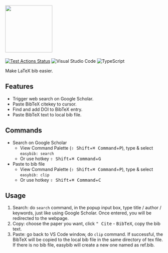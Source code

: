 # <img src="https://nbviewer.org/github/htian97/easybib/blob/main/icons/icon.png" width="150">  
[![Test Actions Status](https://github.com/platinumjesus/vscode-advanced-search-extension/workflows/Test/badge.svg)](https://github.com/platinumjesus/vscode-advanced-search-extension/actions)
![Visual Studio Code](https://img.shields.io/badge/Visual%20Studio%20Code-0078d7.svg?style=for-the-badge&logo=visual-studio-code&logoColor=white)
![TypeScript](https://img.shields.io/badge/typescript-%23007ACC.svg?style=for-the-badge&logo=typescript&logoColor=white)

Make LaTeX bib easier.

## Features

- Trigger web search on Google Scholar.
- Paste BibTeX citekey to cursor.
- Find and add DOI to BibTeX entry.
- Paste BibTeX text to local bib file.

## Commands

- Search on Google Scholar
  - View Command Palette (<kbd>⇧ Shift</kbd>+<kbd>⌘ Command</kbd>+<kbd>P</kbd>), type & select `easybib: search`
  - Or use hotkey <kbd>⇧ Shift</kbd>+<kbd>⌘ Command</kbd>+<kbd>G</kbd>
- Paste to bib file
  - View Command Palette (<kbd>⇧ Shift</kbd>+<kbd>⌘ Command</kbd>+<kbd>P</kbd>), type & select `easybib: clip`
  - Or use hotkey <kbd>⇧ Shift</kbd>+<kbd>⌘ Command</kbd>+<kbd>C</kbd>

## Usage

1. Search: do `search` command, in the popup input box, type title / author / keywords, just like using Google Scholar. Once entered, you will be redirected to the webpage.
2. Copy: choose the paper you want, click <kbd>\" Cite</kbd> - <kbd>BibTeX</kbd>, copy the bib text.
3. Paste: go back to VS Code window, do `clip` command. If successful, the BibTeX will be copied to the local bib file in the same directory of tex file. If there is no bib file, easybib will create a new one named as ref.bib.
